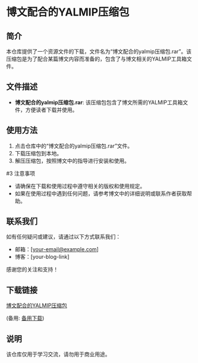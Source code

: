 # 博文配合的YALMIP压缩包

## 简介

本仓库提供了一个资源文件的下载，文件名为“博文配合的yalmip压缩包.rar”。该压缩包是为了配合某篇博文内容而准备的，包含了与博文相关的YALMIP工具箱文件。

## 文件描述

- **博文配合的yalmip压缩包.rar**: 该压缩包包含了博文所需的YALMIP工具箱文件，方便读者下载并使用。

## 使用方法

1. 点击仓库中的“博文配合的yalmip压缩包.rar”文件。
2. 下载压缩包到本地。
3. 解压压缩包，按照博文中的指导进行安装和使用。

#3 注意事项

- 请确保在下载和使用过程中遵守相关的版权和使用规定。
- 如果在使用过程中遇到任何问题，请参考博文中的详细说明或联系作者获取帮助。

## 联系我们

如有任何疑问或建议，请通过以下方式联系我们：

- 邮箱：[your-email@example.com]
- 博客：[your-blog-link]

感谢您的关注和支持！

## 下载链接
[博文配合的YALMIP压缩包](https://pan.quark.cn/s/6344b75afcab) 

(备用: [备用下载](https://pan.baidu.com/s/1uSUTAQ5612XPMetFThQfug?pwd=1234))

## 说明

该仓库仅用于学习交流，请勿用于商业用途。

